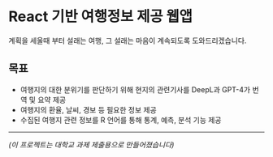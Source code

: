 React 기반 여행정보 제공 웹앱
======================
계획을 세울때 부터 설래는 여행, 그 설래는 마음이 계속되도록 도와드리겠습니다.
## 목표
* 여행지의 대한 분위기를 판단하기 위해 현지의 관련기사를 DeepL과 GPT-4가 번역 및 요약 제공
* 여행지의 환율, 날씨, 경보 등 필요한 정보 제공
* 수집된 여행지 관련 정보를 R 언어를 통해 통계, 예측, 분석 기능 제공
***
*(이 프로젝트는 대학교 과제 제출용으로 만들어졌습니다)*
